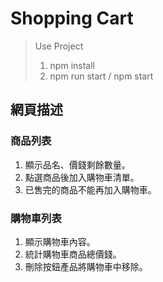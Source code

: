 # Shopping Cart


> Use Project
>
>  1. npm install
>  2. npm run start / npm start


## 網頁描述
### 商品列表
1. 顯示品名、價錢剩餘數量。
2. 點選商品後加入購物車清單。
3. 已售完的商品不能再加入購物車。

### 購物車列表
1. 顯示購物車內容。
2. 統計購物車商品總價錢。
3. 刪除按鈕產品將購物車中移除。


